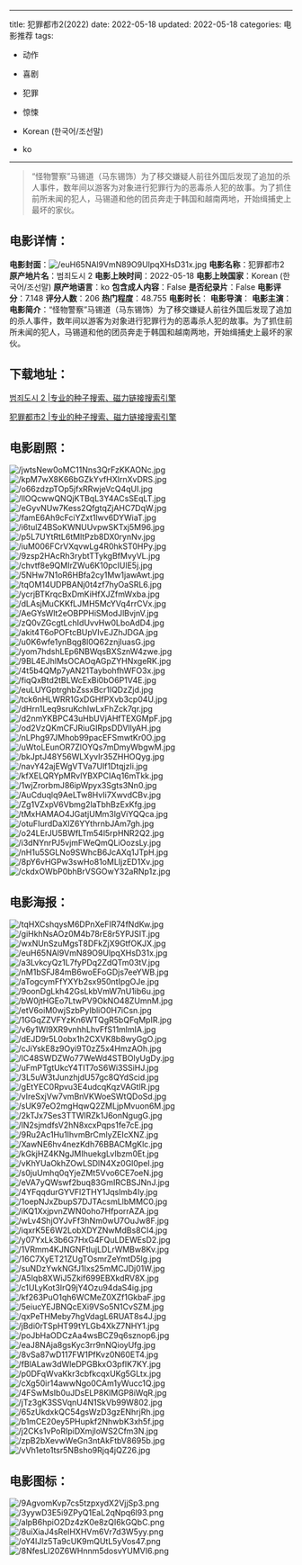 
---
title: 犯罪都市2(2022)
date: 2022-05-18
updated: 2022-05-18
categories: 电影推荐
tags:
- 动作
- 喜剧
- 犯罪
- 惊悚

- Korean (한국어/조선말)
- ko
---


> “怪物警察”马锡道（马东锡饰）为了移交嫌疑人前往外国后发现了追加的杀人事件，数年间以游客为对象进行犯罪行为的恶毒杀人犯的故事。为了抓住前所未闻的犯人，马锡道和他的团员奔走于韩国和越南两地，开始缉捕史上最坏的家伙。

## **电影详情**：

**电影封面**：<img src="https://image.tmdb.org/t/p/w200/euH65NAl9VmN89O9UlpqXHsD31x.jpg" alt="/euH65NAl9VmN89O9UlpqXHsD31x.jpg" title="/euH65NAl9VmN89O9UlpqXHsD31x.jpg">
**电影名称**：犯罪都市2
**原产地片名**：범죄도시 2
**电影上映时间**：2022-05-18
**电影上映国家**：Korean (한국어/조선말)
**原产地语言**：ko
**包含成人内容**：False
**是否纪录片**：False
**电影评分**：7.148
**评分人数**：206
**热门程度**：48.755
**电影时长**：
**电影导演**：
**电影主演**：
**电影简介**：“怪物警察”马锡道（马东锡饰）为了移交嫌疑人前往外国后发现了追加的杀人事件，数年间以游客为对象进行犯罪行为的恶毒杀人犯的故事。为了抓住前所未闻的犯人，马锡道和他的团员奔走于韩国和越南两地，开始缉捕史上最坏的家伙。

## **下载地址**：
[범죄도시 2 |专业的种子搜索、磁力链接搜索引擎](https://movie.amd794.com:2083/?search=%EB%B2%94%EC%A3%84%EB%8F%84%EC%8B%9C%202&ordering=&mode=match_phrase&page_size=10&page=1)

[犯罪都市2 |专业的种子搜索、磁力链接搜索引擎](https://movie.amd794.com:2083/?search=%E7%8A%AF%E7%BD%AA%E9%83%BD%E5%B8%822&ordering=&mode=match_phrase&page_size=10&page=1)
 

## **电影剧照**：
<img src="https://image.tmdb.org/t/p/original/jwtsNew0oMC11Nns3QrFzKKAONc.jpg" alt="/jwtsNew0oMC11Nns3QrFzKKAONc.jpg" title="/jwtsNew0oMC11Nns3QrFzKKAONc.jpg"><img src="https://image.tmdb.org/t/p/original/kpM7wX8K66bGZkYvfHXIrnXvDRS.jpg" alt="/kpM7wX8K66bGZkYvfHXIrnXvDRS.jpg" title="/kpM7wX8K66bGZkYvfHXIrnXvDRS.jpg"><img src="https://image.tmdb.org/t/p/original/o66zdzpTOp5jfxRRwjeVcQ4qUI.jpg" alt="/o66zdzpTOp5jfxRRwjeVcQ4qUI.jpg" title="/o66zdzpTOp5jfxRRwjeVcQ4qUI.jpg"><img src="https://image.tmdb.org/t/p/original/llOQcwwQNQjKTBqL3Y4ACsSEqLT.jpg" alt="/llOQcwwQNQjKTBqL3Y4ACsSEqLT.jpg" title="/llOQcwwQNQjKTBqL3Y4ACsSEqLT.jpg"><img src="https://image.tmdb.org/t/p/original/eGyvNUw7Kess2QfgtqZjAHC7DqW.jpg" alt="/eGyvNUw7Kess2QfgtqZjAHC7DqW.jpg" title="/eGyvNUw7Kess2QfgtqZjAHC7DqW.jpg"><img src="https://image.tmdb.org/t/p/original/famE6Ah9cFciYZxt1lwv6DYWiaT.jpg" alt="/famE6Ah9cFciYZxt1lwv6DYWiaT.jpg" title="/famE6Ah9cFciYZxt1lwv6DYWiaT.jpg"><img src="https://image.tmdb.org/t/p/original/i6tulZ4BSoKWNUUvpwSKTxj5M96.jpg" alt="/i6tulZ4BSoKWNUUvpwSKTxj5M96.jpg" title="/i6tulZ4BSoKWNUUvpwSKTxj5M96.jpg"><img src="https://image.tmdb.org/t/p/original/p5L7UYtRtL6tMltPzb8DX0rynNv.jpg" alt="/p5L7UYtRtL6tMltPzb8DX0rynNv.jpg" title="/p5L7UYtRtL6tMltPzb8DX0rynNv.jpg"><img src="https://image.tmdb.org/t/p/original/iuM006FCrVXqvwLg4R0hkST0HPy.jpg" alt="/iuM006FCrVXqvwLg4R0hkST0HPy.jpg" title="/iuM006FCrVXqvwLg4R0hkST0HPy.jpg"><img src="https://image.tmdb.org/t/p/original/9zsp2HAcRh3rybtTTykgBfMvyVL.jpg" alt="/9zsp2HAcRh3rybtTTykgBfMvyVL.jpg" title="/9zsp2HAcRh3rybtTTykgBfMvyVL.jpg"><img src="https://image.tmdb.org/t/p/original/chvtf8e9QMIrZWu6K10pcIUlE5j.jpg" alt="/chvtf8e9QMIrZWu6K10pcIUlE5j.jpg" title="/chvtf8e9QMIrZWu6K10pcIUlE5j.jpg"><img src="https://image.tmdb.org/t/p/original/5NHw7N1oR6HBfa2cy1Mw1jawAwt.jpg" alt="/5NHw7N1oR6HBfa2cy1Mw1jawAwt.jpg" title="/5NHw7N1oR6HBfa2cy1Mw1jawAwt.jpg"><img src="https://image.tmdb.org/t/p/original/tqOM14UDPBANj0t4zf7hyOaSRL6.jpg" alt="/tqOM14UDPBANj0t4zf7hyOaSRL6.jpg" title="/tqOM14UDPBANj0t4zf7hyOaSRL6.jpg"><img src="https://image.tmdb.org/t/p/original/ycrjBTKrqcBxDmKiHfXJZfmWxba.jpg" alt="/ycrjBTKrqcBxDmKiHfXJZfmWxba.jpg" title="/ycrjBTKrqcBxDmKiHfXJZfmWxba.jpg"><img src="https://image.tmdb.org/t/p/original/dLAsjMuCKKfLJMH5McYVq4rrCVx.jpg" alt="/dLAsjMuCKKfLJMH5McYVq4rrCVx.jpg" title="/dLAsjMuCKKfLJMH5McYVq4rrCVx.jpg"><img src="https://image.tmdb.org/t/p/original/AeGYsWlt2eOBPPHiSModJlBvjnV.jpg" alt="/AeGYsWlt2eOBPPHiSModJlBvjnV.jpg" title="/AeGYsWlt2eOBPPHiSModJlBvjnV.jpg"><img src="https://image.tmdb.org/t/p/original/zQ0vZGcgtLchIdUvvHw0LboAdD4.jpg" alt="/zQ0vZGcgtLchIdUvvHw0LboAdD4.jpg" title="/zQ0vZGcgtLchIdUvvHw0LboAdD4.jpg"><img src="https://image.tmdb.org/t/p/original/akit4T6oPOFtcBUpVIvEJZhJDGA.jpg" alt="/akit4T6oPOFtcBUpVIvEJZhJDGA.jpg" title="/akit4T6oPOFtcBUpVIvEJZhJDGA.jpg"><img src="https://image.tmdb.org/t/p/original/u0K6wfe1ynBqg8l0Q62znjIuasG.jpg" alt="/u0K6wfe1ynBqg8l0Q62znjIuasG.jpg" title="/u0K6wfe1ynBqg8l0Q62znjIuasG.jpg"><img src="https://image.tmdb.org/t/p/original/yom7hdshLEp6NBWqsBXSznW4zwe.jpg" alt="/yom7hdshLEp6NBWqsBXSznW4zwe.jpg" title="/yom7hdshLEp6NBWqsBXSznW4zwe.jpg"><img src="https://image.tmdb.org/t/p/original/9BL4EJhlMsOCAOqAGpZYHNxgeRK.jpg" alt="/9BL4EJhlMsOCAOqAGpZYHNxgeRK.jpg" title="/9BL4EJhlMsOCAOqAGpZYHNxgeRK.jpg"><img src="https://image.tmdb.org/t/p/original/4t5b4QMp7yAN21TaybohfhWFO3x.jpg" alt="/4t5b4QMp7yAN21TaybohfhWFO3x.jpg" title="/4t5b4QMp7yAN21TaybohfhWFO3x.jpg"><img src="https://image.tmdb.org/t/p/original/fiqQxBtd2tBLWcExBi0bO6P1V4E.jpg" alt="/fiqQxBtd2tBLWcExBi0bO6P1V4E.jpg" title="/fiqQxBtd2tBLWcExBi0bO6P1V4E.jpg"><img src="https://image.tmdb.org/t/p/original/euLUYGptrghbZssxBcr1lQDzZjd.jpg" alt="/euLUYGptrghbZssxBcr1lQDzZjd.jpg" title="/euLUYGptrghbZssxBcr1lQDzZjd.jpg"><img src="https://image.tmdb.org/t/p/original/tck6nHLWRR1GxDGHfPXvb3cp04U.jpg" alt="/tck6nHLWRR1GxDGHfPXvb3cp04U.jpg" title="/tck6nHLWRR1GxDGHfPXvb3cp04U.jpg"><img src="https://image.tmdb.org/t/p/original/dHrn1Leq9sruKchIwLxFhZck7qr.jpg" alt="/dHrn1Leq9sruKchIwLxFhZck7qr.jpg" title="/dHrn1Leq9sruKchIwLxFhZck7qr.jpg"><img src="https://image.tmdb.org/t/p/original/d2nmYKBPC43uHbUVjAHfTEXGMpF.jpg" alt="/d2nmYKBPC43uHbUVjAHfTEXGMpF.jpg" title="/d2nmYKBPC43uHbUVjAHfTEXGMpF.jpg"><img src="https://image.tmdb.org/t/p/original/od2VzQKmCFJRiuGIRpsDDVllyAH.jpg" alt="/od2VzQKmCFJRiuGIRpsDDVllyAH.jpg" title="/od2VzQKmCFJRiuGIRpsDDVllyAH.jpg"><img src="https://image.tmdb.org/t/p/original/nLPhg97JMhob99pacEFSmwtKr0O.jpg" alt="/nLPhg97JMhob99pacEFSmwtKr0O.jpg" title="/nLPhg97JMhob99pacEFSmwtKr0O.jpg"><img src="https://image.tmdb.org/t/p/original/uWtoLEunOR7ZlOYQs7mDmyWbgwM.jpg" alt="/uWtoLEunOR7ZlOYQs7mDmyWbgwM.jpg" title="/uWtoLEunOR7ZlOYQs7mDmyWbgwM.jpg"><img src="https://image.tmdb.org/t/p/original/bkJptJ48Y56WLXyvIr35ZHHOQyg.jpg" alt="/bkJptJ48Y56WLXyvIr35ZHHOQyg.jpg" title="/bkJptJ48Y56WLXyvIr35ZHHOQyg.jpg"><img src="https://image.tmdb.org/t/p/original/navY42ajEWgVTVa7Ulf1DtqjzIi.jpg" alt="/navY42ajEWgVTVa7Ulf1DtqjzIi.jpg" title="/navY42ajEWgVTVa7Ulf1DtqjzIi.jpg"><img src="https://image.tmdb.org/t/p/original/kfXELQRYpMRvlYBXPCIAq16mTkk.jpg" alt="/kfXELQRYpMRvlYBXPCIAq16mTkk.jpg" title="/kfXELQRYpMRvlYBXPCIAq16mTkk.jpg"><img src="https://image.tmdb.org/t/p/original/1wjZrorbmJ86ipWpyx3Sgts3Nn0.jpg" alt="/1wjZrorbmJ86ipWpyx3Sgts3Nn0.jpg" title="/1wjZrorbmJ86ipWpyx3Sgts3Nn0.jpg"><img src="https://image.tmdb.org/t/p/original/AuCduqlq9AeLTw8HvIi7XwvdCBv.jpg" alt="/AuCduqlq9AeLTw8HvIi7XwvdCBv.jpg" title="/AuCduqlq9AeLTw8HvIi7XwvdCBv.jpg"><img src="https://image.tmdb.org/t/p/original/Zg1VZxpV6Vbmg2laTbhBzExKfg.jpg" alt="/Zg1VZxpV6Vbmg2laTbhBzExKfg.jpg" title="/Zg1VZxpV6Vbmg2laTbhBzExKfg.jpg"><img src="https://image.tmdb.org/t/p/original/tMxHAMAO4JGatjUMm3lgViYQQca.jpg" alt="/tMxHAMAO4JGatjUMm3lgViYQQca.jpg" title="/tMxHAMAO4JGatjUMm3lgViYQQca.jpg"><img src="https://image.tmdb.org/t/p/original/otuFIurdDaXlZ6YYthrnbJAm7gh.jpg" alt="/otuFIurdDaXlZ6YYthrnbJAm7gh.jpg" title="/otuFIurdDaXlZ6YYthrnbJAm7gh.jpg"><img src="https://image.tmdb.org/t/p/original/o24LErJU5BWfLTm54l5rpHNR2Q2.jpg" alt="/o24LErJU5BWfLTm54l5rpHNR2Q2.jpg" title="/o24LErJU5BWfLTm54l5rpHNR2Q2.jpg"><img src="https://image.tmdb.org/t/p/original/i3dNYnrPJ5vjmFWeQmQLiOozsLy.jpg" alt="/i3dNYnrPJ5vjmFWeQmQLiOozsLy.jpg" title="/i3dNYnrPJ5vjmFWeQmQLiOozsLy.jpg"><img src="https://image.tmdb.org/t/p/original/nH1u5SGLNo9SWhcB6JcAXq1JTpH.jpg" alt="/nH1u5SGLNo9SWhcB6JcAXq1JTpH.jpg" title="/nH1u5SGLNo9SWhcB6JcAXq1JTpH.jpg"><img src="https://image.tmdb.org/t/p/original/8pY6vHGPw3swHo81oMLIjzED1Xv.jpg" alt="/8pY6vHGPw3swHo81oMLIjzED1Xv.jpg" title="/8pY6vHGPw3swHo81oMLIjzED1Xv.jpg"><img src="https://image.tmdb.org/t/p/original/ckdxOWbP0bhBrVSGOwY32aRNp1z.jpg" alt="/ckdxOWbP0bhBrVSGOwY32aRNp1z.jpg" title="/ckdxOWbP0bhBrVSGOwY32aRNp1z.jpg">

## **电影海报**：
<img src="https://image.tmdb.org/t/p/original/tqHXCshqysM6DPnXeFIR74fNdKw.jpg" alt="/tqHXCshqysM6DPnXeFIR74fNdKw.jpg" title="/tqHXCshqysM6DPnXeFIR74fNdKw.jpg"><img src="https://image.tmdb.org/t/p/original/giHkhNsAOz0M4b78rE8r5YPJSIT.jpg" alt="/giHkhNsAOz0M4b78rE8r5YPJSIT.jpg" title="/giHkhNsAOz0M4b78rE8r5YPJSIT.jpg"><img src="https://image.tmdb.org/t/p/original/wxNUnSzuMgsT8DFkZjX9GtfOKJX.jpg" alt="/wxNUnSzuMgsT8DFkZjX9GtfOKJX.jpg" title="/wxNUnSzuMgsT8DFkZjX9GtfOKJX.jpg"><img src="https://image.tmdb.org/t/p/original/euH65NAl9VmN89O9UlpqXHsD31x.jpg" alt="/euH65NAl9VmN89O9UlpqXHsD31x.jpg" title="/euH65NAl9VmN89O9UlpqXHsD31x.jpg"><img src="https://image.tmdb.org/t/p/original/a3LvkcyQz1L7fyPDq2ZdQTm03tV.jpg" alt="/a3LvkcyQz1L7fyPDq2ZdQTm03tV.jpg" title="/a3LvkcyQz1L7fyPDq2ZdQTm03tV.jpg"><img src="https://image.tmdb.org/t/p/original/nM1bSFJ84mB6woEFoGDjs7eeYWB.jpg" alt="/nM1bSFJ84mB6woEFoGDjs7eeYWB.jpg" title="/nM1bSFJ84mB6woEFoGDjs7eeYWB.jpg"><img src="https://image.tmdb.org/t/p/original/aTogcymFfYXYb2sx950ntIpgOJe.jpg" alt="/aTogcymFfYXYb2sx950ntIpgOJe.jpg" title="/aTogcymFfYXYb2sx950ntIpgOJe.jpg"><img src="https://image.tmdb.org/t/p/original/9oonDgLkh42GsLkbVmW7nU1ib6u.jpg" alt="/9oonDgLkh42GsLkbVmW7nU1ib6u.jpg" title="/9oonDgLkh42GsLkbVmW7nU1ib6u.jpg"><img src="https://image.tmdb.org/t/p/original/bW0jtHGEo7LtwPV9OkNO48ZUmnM.jpg" alt="/bW0jtHGEo7LtwPV9OkNO48ZUmnM.jpg" title="/bW0jtHGEo7LtwPV9OkNO48ZUmnM.jpg"><img src="https://image.tmdb.org/t/p/original/etV6oiM0wjSzbPyIbliO0H7iCsn.jpg" alt="/etV6oiM0wjSzbPyIbliO0H7iCsn.jpg" title="/etV6oiM0wjSzbPyIbliO0H7iCsn.jpg"><img src="https://image.tmdb.org/t/p/original/1GGqZZVFYzKn6WTQgR5bQFqMpIR.jpg" alt="/1GGqZZVFYzKn6WTQgR5bQFqMpIR.jpg" title="/1GGqZZVFYzKn6WTQgR5bQFqMpIR.jpg"><img src="https://image.tmdb.org/t/p/original/v6y1WI9XR9vnhhLhvFfS11mlmIA.jpg" alt="/v6y1WI9XR9vnhhLhvFfS11mlmIA.jpg" title="/v6y1WI9XR9vnhhLhvFfS11mlmIA.jpg"><img src="https://image.tmdb.org/t/p/original/dEJD9r5L0obx1h2CXVK8b8wyGgO.jpg" alt="/dEJD9r5L0obx1h2CXVK8b8wyGgO.jpg" title="/dEJD9r5L0obx1h2CXVK8b8wyGgO.jpg"><img src="https://image.tmdb.org/t/p/original/cJiYskE8z9Oyi9T0zZ5x4HmzAOh.jpg" alt="/cJiYskE8z9Oyi9T0zZ5x4HmzAOh.jpg" title="/cJiYskE8z9Oyi9T0zZ5x4HmzAOh.jpg"><img src="https://image.tmdb.org/t/p/original/lC48SWDZWo77WeWd4STBOlyUgDy.jpg" alt="/lC48SWDZWo77WeWd4STBOlyUgDy.jpg" title="/lC48SWDZWo77WeWd4STBOlyUgDy.jpg"><img src="https://image.tmdb.org/t/p/original/uFmPTgtUkcY4TIT7oS6Wi3SSiHJ.jpg" alt="/uFmPTgtUkcY4TIT7oS6Wi3SSiHJ.jpg" title="/uFmPTgtUkcY4TIT7oS6Wi3SSiHJ.jpg"><img src="https://image.tmdb.org/t/p/original/3L5uW3tJunzhjdU57gc8QYdScid.jpg" alt="/3L5uW3tJunzhjdU57gc8QYdScid.jpg" title="/3L5uW3tJunzhjdU57gc8QYdScid.jpg"><img src="https://image.tmdb.org/t/p/original/gEtYEC0Rpvu3E4udcqKqzVAGtlR.jpg" alt="/gEtYEC0Rpvu3E4udcqKqzVAGtlR.jpg" title="/gEtYEC0Rpvu3E4udcqKqzVAGtlR.jpg"><img src="https://image.tmdb.org/t/p/original/vIreSxjVw7vmBnVKWoeSWtQDoSd.jpg" alt="/vIreSxjVw7vmBnVKWoeSWtQDoSd.jpg" title="/vIreSxjVw7vmBnVKWoeSWtQDoSd.jpg"><img src="https://image.tmdb.org/t/p/original/sUK97eO2mgHqwQ2ZMLjpMvuon6M.jpg" alt="/sUK97eO2mgHqwQ2ZMLjpMvuon6M.jpg" title="/sUK97eO2mgHqwQ2ZMLjpMvuon6M.jpg"><img src="https://image.tmdb.org/t/p/original/2kTJx7Ses3TTWlRZk1J6onNgugG.jpg" alt="/2kTJx7Ses3TTWlRZk1J6onNgugG.jpg" title="/2kTJx7Ses3TTWlRZk1J6onNgugG.jpg"><img src="https://image.tmdb.org/t/p/original/lN2sjmdfsV2hN8xcxPqps1fe7cE.jpg" alt="/lN2sjmdfsV2hN8xcxPqps1fe7cE.jpg" title="/lN2sjmdfsV2hN8xcxPqps1fe7cE.jpg"><img src="https://image.tmdb.org/t/p/original/9Ru2Ac1Hu1lhvmBrCmlyZEIcXNZ.jpg" alt="/9Ru2Ac1Hu1lhvmBrCmlyZEIcXNZ.jpg" title="/9Ru2Ac1Hu1lhvmBrCmlyZEIcXNZ.jpg"><img src="https://image.tmdb.org/t/p/original/XawNE6hv4nezKdh76BBACMgKlc.jpg" alt="/XawNE6hv4nezKdh76BBACMgKlc.jpg" title="/XawNE6hv4nezKdh76BBACMgKlc.jpg"><img src="https://image.tmdb.org/t/p/original/kGkjHZ4KNgJMIhuekgLvIbzm0Et.jpg" alt="/kGkjHZ4KNgJMIhuekgLvIbzm0Et.jpg" title="/kGkjHZ4KNgJMIhuekgLvIbzm0Et.jpg"><img src="https://image.tmdb.org/t/p/original/vKhYUaOkhZOwLSDlN4Xz0Gl0peI.jpg" alt="/vKhYUaOkhZOwLSDlN4Xz0Gl0peI.jpg" title="/vKhYUaOkhZOwLSDlN4Xz0Gl0peI.jpg"><img src="https://image.tmdb.org/t/p/original/s0juUmhq0qYjeZMt5Vvo6CE7oeN.jpg" alt="/s0juUmhq0qYjeZMt5Vvo6CE7oeN.jpg" title="/s0juUmhq0qYjeZMt5Vvo6CE7oeN.jpg"><img src="https://image.tmdb.org/t/p/original/eVA7yQWswf2buq83GmIRCBSJNnJ.jpg" alt="/eVA7yQWswf2buq83GmIRCBSJNnJ.jpg" title="/eVA7yQWswf2buq83GmIRCBSJNnJ.jpg"><img src="https://image.tmdb.org/t/p/original/4YFqqdurGYVFl2THY1Jqslmb4Iy.jpg" alt="/4YFqqdurGYVFl2THY1Jqslmb4Iy.jpg" title="/4YFqqdurGYVFl2THY1Jqslmb4Iy.jpg"><img src="https://image.tmdb.org/t/p/original/1oepNJxZbupS7DJTAcsmLlbMMC0.jpg" alt="/1oepNJxZbupS7DJTAcsmLlbMMC0.jpg" title="/1oepNJxZbupS7DJTAcsmLlbMMC0.jpg"><img src="https://image.tmdb.org/t/p/original/iKQ1XxjpvnZWN0oho7HfporrAZA.jpg" alt="/iKQ1XxjpvnZWN0oho7HfporrAZA.jpg" title="/iKQ1XxjpvnZWN0oho7HfporrAZA.jpg"><img src="https://image.tmdb.org/t/p/original/wLv4ShjOYJvFf3hNm0wU7OuJw8F.jpg" alt="/wLv4ShjOYJvFf3hNm0wU7OuJw8F.jpg" title="/wLv4ShjOYJvFf3hNm0wU7OuJw8F.jpg"><img src="https://image.tmdb.org/t/p/original/iqxrK5E6W2LobXDYZNwMdBs8CI4.jpg" alt="/iqxrK5E6W2LobXDYZNwMdBs8CI4.jpg" title="/iqxrK5E6W2LobXDYZNwMdBs8CI4.jpg"><img src="https://image.tmdb.org/t/p/original/y07YxLk3b6G7HxG4FQuLDEWEsD2.jpg" alt="/y07YxLk3b6G7HxG4FQuLDEWEsD2.jpg" title="/y07YxLk3b6G7HxG4FQuLDEWEsD2.jpg"><img src="https://image.tmdb.org/t/p/original/1VRmm4KJNGNFtIujLDLrWMBw8Kv.jpg" alt="/1VRmm4KJNGNFtIujLDLrWMBw8Kv.jpg" title="/1VRmm4KJNGNFtIujLDLrWMBw8Kv.jpg"><img src="https://image.tmdb.org/t/p/original/16C7XyET21ZUgTOsmrZeYmtD5lg.jpg" alt="/16C7XyET21ZUgTOsmrZeYmtD5lg.jpg" title="/16C7XyET21ZUgTOsmrZeYmtD5lg.jpg"><img src="https://image.tmdb.org/t/p/original/suNDzYwkNGfJ1Ixs25mMCJDj01W.jpg" alt="/suNDzYwkNGfJ1Ixs25mMCJDj01W.jpg" title="/suNDzYwkNGfJ1Ixs25mMCJDj01W.jpg"><img src="https://image.tmdb.org/t/p/original/A5lqb8XWiJ5Zkif699EBXkdRV8X.jpg" alt="/A5lqb8XWiJ5Zkif699EBXkdRV8X.jpg" title="/A5lqb8XWiJ5Zkif699EBXkdRV8X.jpg"><img src="https://image.tmdb.org/t/p/original/c1ULyKot3IrQ9jY4Ozu94daS4ig.jpg" alt="/c1ULyKot3IrQ9jY4Ozu94daS4ig.jpg" title="/c1ULyKot3IrQ9jY4Ozu94daS4ig.jpg"><img src="https://image.tmdb.org/t/p/original/kf263PuO1qh6WCMeZ0XZf1GkbaF.jpg" alt="/kf263PuO1qh6WCMeZ0XZf1GkbaF.jpg" title="/kf263PuO1qh6WCMeZ0XZf1GkbaF.jpg"><img src="https://image.tmdb.org/t/p/original/5eiucYEJBNQcEXi9VSo5N1CvSZM.jpg" alt="/5eiucYEJBNQcEXi9VSo5N1CvSZM.jpg" title="/5eiucYEJBNQcEXi9VSo5N1CvSZM.jpg"><img src="https://image.tmdb.org/t/p/original/qxPeTHMeby7hgVdagL6RUAT8s4J.jpg" alt="/qxPeTHMeby7hgVdagL6RUAT8s4J.jpg" title="/qxPeTHMeby7hgVdagL6RUAT8s4J.jpg"><img src="https://image.tmdb.org/t/p/original/jBdi0rTSpHT99tYLGb4XkZ7NHY1.jpg" alt="/jBdi0rTSpHT99tYLGb4XkZ7NHY1.jpg" title="/jBdi0rTSpHT99tYLGb4XkZ7NHY1.jpg"><img src="https://image.tmdb.org/t/p/original/poJbHaODCzAa4wsBCZ9q6sznop6.jpg" alt="/poJbHaODCzAa4wsBCZ9q6sznop6.jpg" title="/poJbHaODCzAa4wsBCZ9q6sznop6.jpg"><img src="https://image.tmdb.org/t/p/original/eaJ8NAja8gsKyc3rr9nNQioyUfg.jpg" alt="/eaJ8NAja8gsKyc3rr9nNQioyUfg.jpg" title="/eaJ8NAja8gsKyc3rr9nNQioyUfg.jpg"><img src="https://image.tmdb.org/t/p/original/8vSa87wD117FW1PfKvz0N60ET4.jpg" alt="/8vSa87wD117FW1PfKvz0N60ET4.jpg" title="/8vSa87wD117FW1PfKvz0N60ET4.jpg"><img src="https://image.tmdb.org/t/p/original/fBlALaw3dWleDPGBkxO3pfIK7KY.jpg" alt="/fBlALaw3dWleDPGBkxO3pfIK7KY.jpg" title="/fBlALaw3dWleDPGBkxO3pfIK7KY.jpg"><img src="https://image.tmdb.org/t/p/original/p0DFqWvaKkr3cbfkcqxUKg5GLtx.jpg" alt="/p0DFqWvaKkr3cbfkcqxUKg5GLtx.jpg" title="/p0DFqWvaKkr3cbfkcqxUKg5GLtx.jpg"><img src="https://image.tmdb.org/t/p/original/cXg50ir14awwNgo0CAm1yWucc1Q.jpg" alt="/cXg50ir14awwNgo0CAm1yWucc1Q.jpg" title="/cXg50ir14awwNgo0CAm1yWucc1Q.jpg"><img src="https://image.tmdb.org/t/p/original/4FSwMsIb0uJDsELP8KlMGP8iWqR.jpg" alt="/4FSwMsIb0uJDsELP8KlMGP8iWqR.jpg" title="/4FSwMsIb0uJDsELP8KlMGP8iWqR.jpg"><img src="https://image.tmdb.org/t/p/original/jTz3gK3SSVqnU4N1SkVb99W802.jpg" alt="/jTz3gK3SSVqnU4N1SkVb99W802.jpg" title="/jTz3gK3SSVqnU4N1SkVb99W802.jpg"><img src="https://image.tmdb.org/t/p/original/65zUkdxkQC54gsWzD3gzENhrjRh.jpg" alt="/65zUkdxkQC54gsWzD3gzENhrjRh.jpg" title="/65zUkdxkQC54gsWzD3gzENhrjRh.jpg"><img src="https://image.tmdb.org/t/p/original/b1mCE20ey5PHupkf2NhwbK3xh5f.jpg" alt="/b1mCE20ey5PHupkf2NhwbK3xh5f.jpg" title="/b1mCE20ey5PHupkf2NhwbK3xh5f.jpg"><img src="https://image.tmdb.org/t/p/original/j2CKs1vPoRIpiDXmjloWS2Cfm3N.jpg" alt="/j2CKs1vPoRIpiDXmjloWS2Cfm3N.jpg" title="/j2CKs1vPoRIpiDXmjloWS2Cfm3N.jpg"><img src="https://image.tmdb.org/t/p/original/zpB2bXevwWeGn3ntAkFtbV8695b.jpg" alt="/zpB2bXevwWeGn3ntAkFtbV8695b.jpg" title="/zpB2bXevwWeGn3ntAkFtbV8695b.jpg"><img src="https://image.tmdb.org/t/p/original/vVh1eto1tsr5NBsho9Rjq4jQZ26.jpg" alt="/vVh1eto1tsr5NBsho9Rjq4jQZ26.jpg" title="/vVh1eto1tsr5NBsho9Rjq4jQZ26.jpg">

## **电影图标**：
<img src="https://image.tmdb.org/t/p/original/9AgvomKvp7cs5tzpxydX2VjjSp3.png" alt="/9AgvomKvp7cs5tzpxydX2VjjSp3.png" title="/9AgvomKvp7cs5tzpxydX2VjjSp3.png"><img src="https://image.tmdb.org/t/p/original/3yywD3E5i9ZPyQ1EaL2qNpq6l93.png" alt="/3yywD3E5i9ZPyQ1EaL2qNpq6l93.png" title="/3yywD3E5i9ZPyQ1EaL2qNpq6l93.png"><img src="https://image.tmdb.org/t/p/original/alpB6hpiO2Dz4zK0e8zQI6kGQbC.png" alt="/alpB6hpiO2Dz4zK0e8zQI6kGQbC.png" title="/alpB6hpiO2Dz4zK0e8zQI6kGQbC.png"><img src="https://image.tmdb.org/t/p/original/8uiXiaJ4sRelHXHVm6Vr7d3W5yy.png" alt="/8uiXiaJ4sRelHXHVm6Vr7d3W5yy.png" title="/8uiXiaJ4sRelHXHVm6Vr7d3W5yy.png"><img src="https://image.tmdb.org/t/p/original/oY4lJlz5Ta9cUK9mQUtL5yVos47.png" alt="/oY4lJlz5Ta9cUK9mQUtL5yVos47.png" title="/oY4lJlz5Ta9cUK9mQUtL5yVos47.png"><img src="https://image.tmdb.org/t/p/original/8NfesLl20Z6WHnnm5dosvYUMVI6.png" alt="/8NfesLl20Z6WHnnm5dosvYUMVI6.png" title="/8NfesLl20Z6WHnnm5dosvYUMVI6.png">
